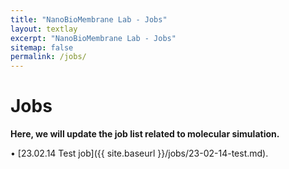 ```yaml
---
title: "NanoBioMembrane Lab - Jobs"
layout: textlay
excerpt: "NanoBioMembrane Lab - Jobs"
sitemap: false
permalink: /jobs/
---
```


# Jobs

**Here, we will update the job list related to molecular simulation.**

• [23.02.14 Test job]({{ site.baseurl }}/jobs/23-02-14-test.md).
